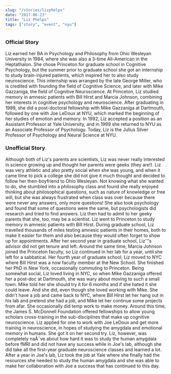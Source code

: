 ```yaml
---
slug: "/stories/lizphelps"
date: "2017-06-23"
title: "Liz Phelps"
tags: ["story", "event", "nyu"]
---
```

### Official Story
Liz earned her BA in Psychology and Philosophy from Ohio Wesleyan University in 1984, where she was also a 3-time All-American in the Heptathalon. She chose Princeton for graduate school in Cognitive Psychology, but the summer prior to graduate school she got an internship to study brain-injured patients, which inspired her to also study neuroscience. This internship was arranged by the late George Miller, who is credited with founding the field of Cognitive Science, and later with Mike Gazzaniga, the field of Cognitive Neuroscience. At Princeton, Liz studied memory in amnesic patients with Bill Hirst and Marcia Johnson, combining her interests in cognitive psychology and neuroscience. After graduating in 1989, she did a post-doctoral fellowship with Mike Gazzaniga at Dartmouth, followed by one with Joe LeDoux at NYU, which marked the beginning of her studies of emotion and memory. In 1992, Liz accepted a position as an Assistant Professor at Yale University, and in 1999 she returned to NYU as an Associate Professor of Psychology. Today, Liz is the Julius Silver Professor of Psychology and Neural Science at NYU.

### Unofficial Story
Although both of Liz's parents are scientists, Liz was never really interested in science growing up and thought her parents were geeks (they are!). Liz was very athletic and also pretty social when she was young, and when it came time to pick a college she did not give it much thought and decided to follow her then-boyfriend to Ohio Wesleyan. Not knowing what she wanted to do, she stumbled into a philosophy class and found she really enjoyed thinking about philosophical questions, such as nature of knowledge or free will, but she was always frustrated when class was over because there were never any answers, only more questions! She also took psychology and found that some of questions were the same, but psychologists did research and tried to find answers. Liz then had to admit to her geeky parents that she, too, may be a scientist. Liz went to Princeton to study memory in amnesic patients with Bill Hirst. During graduate school, Liz travelled thousands of miles testing amnesic patients in their homes, both to make it easier for them and also because they would often forget to show up for appointments. After her second year in graduate school, Liz'''s advisor did not get tenure and left. Around the same time, Marcia Johnson joined the Princeton faculty, so Liz continued in her lab for a year, until she left for a sabbatical. Her fourth year of graduate school, Liz moved to NYC where Bill Hirst was a now faculty member at the New School. She finished her PhD in New York, occasionally commuting to Princeton. Being somewhat social, Liz loved living in NYC, so when Mike Gazzaniga offered her a post-doc at Dartmouth, she was wary about moving to such a small town. Mike told her she should try it for 6 months and if she hated it she could leave. And she did, even though she loved working with Mike. She didn't have a job and came back to NYC, where Bill Hirst let her hang out in his lab and pretend she had a job, and Mike let her continue some projects from afar. She occasionally did temp work to make money. Around this time, the James S. McDonnell Foundation offered fellowships to allow young scholars cross-training in the sub-disciplines that make up cognitive neuroscience. Liz applied for one to work with Joe LeDoux and get more training in neuroscience, in hopes of studying the amygdala and emotional memory in humans. She got it on her second try. Liz, however, was completely naÃ¯ve about how hard it was to study the human amygdala before fMRI and did not have any success while in Joe's lab, although she did take all the first-year graduate neuroscience classes and learned a lot. After a year in Joe's lab, Liz took the job at Yale where she finally had the resources she needed to study the human amygdala and she was able to make her collaboration with Joe a success that has continued to this day.